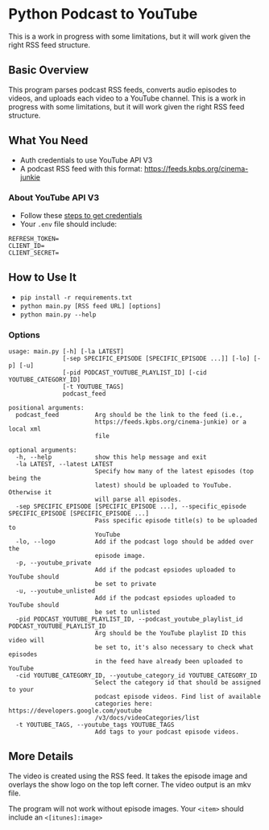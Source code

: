 # Python Podcast to YouTube
This is a work in progress with some limitations, but it will work given the right RSS feed structure. 

## Basic Overview
This program parses podcast RSS feeds, converts audio episodes to videos, and uploads each video to a YouTube channel.
This is a work in progress with some limitations, but it will work given the right RSS feed structure. 

## What You Need
- Auth credentials to use YouTube API V3
- A podcast RSS feed with this format: https://feeds.kpbs.org/cinema-junkie 

### About YouTube API V3
- Follow these [steps to get credentials](https://medium.com/@osanda.deshan/getting-google-oauth-access-token-using-google-apis-18b2ba11a11a)
- Your `.env` file should include:
```
REFRESH_TOKEN=
CLIENT_ID=
CLIENT_SECRET=
```

## How to Use It
- `pip install -r requirements.txt`
- `python main.py [RSS feed URL] [options]`
- `python main.py --help`

### Options
```
usage: main.py [-h] [-la LATEST]
               [-sep SPECIFIC_EPISODE [SPECIFIC_EPISODE ...]] [-lo] [-p] [-u]
               [-pid PODCAST_YOUTUBE_PLAYLIST_ID] [-cid YOUTUBE_CATEGORY_ID]
               [-t YOUTUBE_TAGS]
               podcast_feed

positional arguments:
  podcast_feed          Arg should be the link to the feed (i.e.,
                        https://feeds.kpbs.org/cinema-junkie) or a local xml
                        file

optional arguments:
  -h, --help            show this help message and exit
  -la LATEST, --latest LATEST
                        Specify how many of the latest episodes (top being the
                        latest) should be uploaded to YouTube. Otherwise it
                        will parse all episodes.
  -sep SPECIFIC_EPISODE [SPECIFIC_EPISODE ...], --specific_episode SPECIFIC_EPISODE [SPECIFIC_EPISODE ...]
                        Pass specific episode title(s) to be uploaded to
                        YouTube
  -lo, --logo           Add if the podcast logo should be added over the
                        episode image.
  -p, --youtube_private
                        Add if the podcast epsiodes uploaded to YouTube should
                        be set to private
  -u, --youtube_unlisted
                        Add if the podcast epsiodes uploaded to YouTube should
                        be set to unlisted
  -pid PODCAST_YOUTUBE_PLAYLIST_ID, --podcast_youtube_playlist_id PODCAST_YOUTUBE_PLAYLIST_ID
                        Arg should be the YouTube playlist ID this video will
                        be set to, it's also necessary to check what episodes
                        in the feed have already been uploaded to YouTube
  -cid YOUTUBE_CATEGORY_ID, --youtube_category_id YOUTUBE_CATEGORY_ID
                        Select the category id that should be assigned to your
                        podcast episode videos. Find list of available
                        categories here: https://developers.google.com/youtube
                        /v3/docs/videoCategories/list
  -t YOUTUBE_TAGS, --youtube_tags YOUTUBE_TAGS
                        Add tags to your podcast episode videos.
```

## More Details
The video is created using the RSS feed. It takes the episode image and overlays the show logo on the top left corner. The video output is an mkv file. 

The program will not work without episode images. Your `<item>` should include an `<[itunes]:image>` 